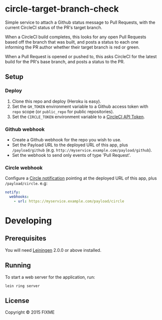 # circle-target-branch-check

Simple service to attach a Github status message to Pull Requests, with the current CircleCI status of the PR's target branch.

When a CircleCI build completes, this looks for any open Pull Requests based off the branch that was built, and posts a status to each one informing the PR author whether their target branch is red or green.

When a Pull Request is opened or pushed to, this asks CircleCI for the latest build for the PR's base branch, and posts a status to the PR.

## Setup

### Deploy

1. Clone this repo and deploy (Heroku is easy).
1. Set the `GH_TOKEN` environment variable to a Github access token with `repo` scope (or `public_repo` for public repositories).
1. Set the `CIRCLE_TOKEN` environment variable to a [CircleCI API Token](https://circleci.com/account/api).

### Github webhook

* Create a Github webhook for the repo you wish to use. 
* Set the Payload URL to the deployed URL of this app, plus `/payload/github` (e.g. `http://myservice.example.com/payload/github`).
* Set the webhook to send only events of type 'Pull Request'.

### Circle webhook

Configure a [Circle notification](https://circleci.com/docs/configuration#notify) pointing at the deployed URL of this app, plus `/payload/circle`. e.g:

```yaml
notify:
  webhooks:
    - url: https://myservice.example.com/payload/circle
```

# Developing

## Prerequisites

You will need [Leiningen][] 2.0.0 or above installed.

[leiningen]: https://github.com/technomancy/leiningen

## Running

To start a web server for the application, run:

    lein ring server

## License

Copyright © 2015 FIXME
